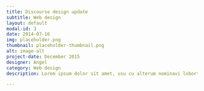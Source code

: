 ```yaml
---
title: Discourse design update
subtitle: Web design
layout: default
modal-id: 3
date: 2014-07-16
img: placeholder.png
thumbnail: placeholder-thumbnail.png
alt: image-alt
project-date: December 2015
designer: Angel
category: Web design
description: Lorem ipsum dolor sit amet, usu cu alterum nominavi lobortis. At duo novum diceret. Tantas apeirian vix et, usu sanctus postulant inciderint ut, populo diceret necessitatibus in vim. Cu eum dicam feugiat noluisse.

---
```

